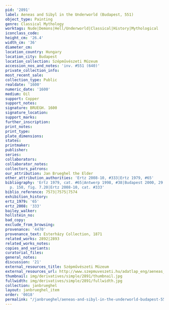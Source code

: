```yaml
---
pid: '2891'
label: Aeneas and Sibyl in the Underworld (Budapest, 551)
object_type: Painting
genre: Classical Mythology
worktags: Nude|Demons|Hell/Underworld|Classical|History|Mythological
iconclass_code:
height_cm: '26.4'
width_cm: '36'
diameter_cm:
location_country: Hungary
location_city: Budapest
location_collection: Szépművészeti Múzeum
accession_nos_and_notes: 'inv. #551 (640)'
private_collection_info:
most_recent_sale:
collection_type: Public
realdate: '1600'
numeric_date: '1600'
medium: Oil
support: Copper
support_notes:
signature: BRUEGH. 1600
signature_location:
support_marks:
further_inscription:
print_notes:
print_type:
plate_dimensions:
states:
printmaker:
publisher:
series:
collaborators:
collaborator_notes:
collectors_patrons:
our_attribution: Jan Brueghel the Elder
other_attribution_authorities: 'Ertz 2008-10, #333|Ertz 1979, #65'
bibliography: 'Ertz 1979, cat. #65|Antwerp 1998, #38|Budapest 2000, 29|Silver 2006,
  p. 158, fig. 7.20|Ertz 2008-10, cat. #333'
biblio_reference: 7573|7575|7574
exhibition_history:
ertz_1979: '65'
ertz_2008: '333'
bailey_walker:
hollstein_no:
bad_copy:
exclude_from_browsing:
provenance: '4470'
provenance_text: Esterházy Collection, 1871
related_works: 2892|2893
related_works_notes:
copies_and_variants:
curatorial_files:
general_notes:
discussion: '21'
external_resources_title: Szépművészeti Múzeum
external_resources_url: http://www.szepmuveszeti.hu/adatlap_eng/aeneas_and_sibyl_in_the_8584
thumbnail: img/derivatives/simple/2891/thumbnail.jpg
fullwidth: img/derivatives/simple/2891/fullwidth.jpg
collection: janbrueghel
layout: janbrueghel_item
order: '0018'
permalink: "/janbrueghel/aeneas-and-sibyl-in-the-underworld-budapest-551"
---
```

